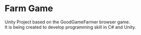# Farm Game

Unity Project based on the GoodGameFarmer browser game.<br />
It is being created to develop programming skill in C# and Unity.
